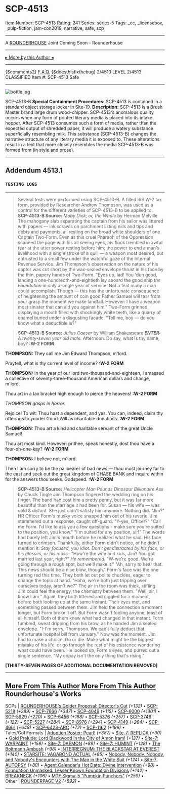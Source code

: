 # SCP-4513
Item Number: SCP-4513
Rating: 241
Series: series-5
Tags: _cc, _licensebox, _pulp-fiction, jam-con2019, narrative, safe, scp

---

A [ROUNDERHOUSE](https://twitter.com/rounderhouse) Joint
Coming Soon - Rounderhouse
* * *
[▸ More by this Author ◂](https://scp-wiki.wikidot.com/rounderhouse-s-author-page)
* * *
{$comments2}
[F.A.Q.](https://scp-wiki.wikidot.com/component:info-ayers)
{$doesthisfixthebug}
2/4513 LEVEL 2/4513
CLASSIFIED
Item #: SCP-4513
Safe
* * *
![bottle.jpg](https://scp-wiki.wdfiles.com/local--files/scp-4513/bottle.jpg)  

SCP-4513-B
**Special Containment Procedures:** SCP-4513 is contained in a standard object storage locker in Site-19.
**Description:** SCP-4513 is a Brush Master brand large drum wood-chipper.
SCP-4513's anomalous quality occurs when any form of printed literary media is placed into its intake hopper.
After SCP-4513 consumes such a form of media, rather than the expected output of shredded paper, it will produce a watery substance superficially resembling milk. This substance (SCP-4513-B) changes the narrative structure of any literary media it is exposed to. These alterations result in a text that more closely resembles the media SCP-4513-B was formed from (in style and prose).
* * *
## Addendum 4513.1
### `TESTING LOGS`
* * *
> Several tests were performed using SCP-4513-B. A filled IRS W-2 tax form, provided by Researcher Andrew Thompson, was used as a control for the different varieties of SCP-4513-B to be applied to.
> **SCP-4513-B Source:** _Moby Dick; or, the Whale_ by Herman Melville
The mahogany slab separating the captain from his sailor was littered with papers — ink scrawls on parchment listing nills and tips and debts and payments, all resting on the broad white shoulders of one Captain Two-Form. Even as this cruel Pharaoh of the Oppression scanned the page with his all seeing eyes, his flock trembled in awful fear at the utter power resting before him; the power to end a man's livelihood with a single stroke of a quill — a weapon most desired, but entrusted to a small few under the watchful gaze of the Internal Revenue Service.
Jim Thompson's observation on the nature of his captor was cut short by the wax-sealed envelope thrust in his face by the thin, papery hands of Two-Form.
"Eyes up, lad! You 'dun good, landing a one-hundredth-and-eightieth lay aboard the good ship _the Foundation_ in only a single year of service! Not a feat many a man could accomplish. Though — this has the unfortunate consequence of heightening the amount of coin good Father Samuel will tear from your grasp the moment we make landfall. However: I have a weapon most sinister that can aid you against him."
Two-Form grinned, displaying a mouth filled with shockingly white teeth, like a quarry of enamel buried under a disgusting facade.
"Tell me, boy — do you know what a deductible is?"
  

> **SCP-4513-B Source:** _Julius Caesar_ by William Shakespeare
_**ENTER:** A twenty-seven year old male._
Afternoon. Do say, what is thy name, boy? **:W-2 FORM**
  
**THOMPSON:** They call me Jim Edward Thompson, m'lord.  

Praytell, what is thy current level of income? **:W-2 FORM**
  
**THOMPSON:** In the year of our lord two-thousand-and-eighteen, I amassed a collective of seventy-three-thousand American dollars and change, m'lord.  

Thou art in a tax bracket high enough to pierce the heavens! **:W-2 FORM**
  

_THOMPSON gasps in horror._
  

Rejoice! To wit: Thou hast a dependent, and yes: You can, indeed, claim thy offerings to yonder Good-Will as charitable donations. **:W-2 FORM**
  
**THOMPSON:** Thou art a kind and charitable servant of the great Uncle Samuel!  

Thou art most kind. However: prithee, speak honestly, dost thou have a four-oh-one-kay? **:W-2 FORM**
  
**THOMPSON:** I believe not, m'lord.  

Then I am sorry to be the pallbearer of bad news — thou must journey far to the east and seek out the great kingdom of CHASE BANK and inquire within for the answers thou seeks. Godspeed. **:W-2 FORM**
  

> **SCP-4513-B Source:** _Helicopter Man Pounds Dinosaur Billionaire Ass_ by Chuck Tingle
Jim Thompson fingered the wedding ring on his finger. The band had cost him a pretty penny, but it was far more beautiful than the marriage it had been for. Susan — his wife — was cold & distant. She just didn't satisfy him anymore. Nothing did.
"Jim?"
HR Officer Form's musky voice snapped him out of his reverie. Jim stammered out a response, caught off-guard. "Y-yes, Officer?"
"Call me Form. I'd like to ask you a few questions - make sure you're suited to the position, you know."
"I'm suited for any position, sir!"
The words had barely left Jim's mouth before he realized what he said. His face turned to crimson. Thankfully, either Form didn't notice, or he didn't mention it.
_Stay focused, you idiot. Don't get distracted by his face, or his glasses, or his musc-_
"How're the wife and kids, Jim? You got married last year, right?"
_He remembered._
"W-we're good. We're going through a rough spot, but we'll make it."
"Ah, sorry to hear that. This news should be a nice blow, though."
Form's face was the one turning red this time. They both let out polite chuckles, eager to change the topic at hand.
"Haha, we're both just tripping over ourselves today, aren't we?"
The air in the room was thick, stifling. Jim could feel the energy, the chemistry between them.
"Well, sir, I know I am."
Again, they both tittered and giggled for a moment, before both looking up at the same instant. Their eyes met, and something passed between them. Jim held the connection a moment longer, but Form broke it off. But Form wasn't fooling anyone, least of all himself. Both of them knew what had changed in that instant.
Form fumbled, sweat dripping from his brow, as he handed Jim a sealed envelope.
"I-I'm sorry, Thompson. We can't fully deduct that unfortunate hospital bill from January."
Now was the moment. Jim had to make a choice. Do or die. Make what might be the biggest mistake of his life, or go through the rest of his existence wondering what could have been.
He looked up, Form's eyes, and purred out a single sentence.
"My copay isn't the only thing that's rising."  

**[THIRTY-SEVEN PAGES OF ADDITIONAL DOCUMENTATION REMOVED]**
* * *
[More From This Author](javascript:;)
[More From This Author](javascript:;)
Rounderhouse's Works  
---  
SCPs |  [ROUNDERHOUSE's Golder Proposal: Director's Cut](/rounderhouse-golder-proposal) _(+132)_ • [SCP-5218](/scp-5218) _(+289)_ • [SCP-7666](/scp-7666) _(+347)_ • [SCP-4049](/scp-4049) _(+115)_ • [SCP-6000](/scp-6000) _(+1301)_ • [SCP-5929](/scp-5929) _(+220)_ • [SCP-6456](/scp-6456) _(+188)_ • [SCP-5376](/scp-5376) _(+257)_ • [SCP-3746](/scp-3746) _(+122)_ • [SCP-5227](/scp-5227) _(+284)_ • [SCP-8976](/scp-8976) _(+294)_ • [SCP-4149](/scp-4149) _(+284)_ • [SCP-4661](/scp-4661) _(+648)_ • [SCP-6423-ARC](/scp-6423) _(+72)_ • [SCP-1162](/scp-1162) _(+199)_ •  
Tales/GoI Formats |  [Adoption Poster: Pearl!](/adoption-poster-pearl) _(+387)_ • [Site-7: REPLICA](/replica) _(+90)_ • [Gold Prelude: Lord Blackwood in the City of Amon Iram!](/lord-blackwood-in-amon-iram) _(+137)_ • [Site-7: WARPAINT](/warpaint) _(+159)_ • [Site-7: DAEMON](/daemon) _(+89)_ • [Site-7: HUMINT](/humint) _(+128)_ • [The Boltmann Ambush](/the-boltmann-ambush) _(+98)_ • [INTERREGNUM: THE BLACKSTAR AT EVEREST](/interregnum-everest) _(+140)_ • [STARSITE: VAGABOND ACTUAL](/vagabond-actual) _(+85)_ • [Nobody, Nobody, Nobody, and Nobody's Encounters with The Man in the White Suit](/nobodyx4) _(+124)_ • [Site-7: AUTOPSY](/autopsy) _(+80)_ • [Agent Calendar's Hot Date: Divine Intervention](/agent-calendars-hot-date-1) _(+98)_ • [Foundation Unmasked: Lesser Known Foundation Divisions](/foundation-unmasked) _(+142)_ • [BREAKNECK](/breakneck) _(+106)_ • [MTF Sigma-5 "Pumpkin Punchers"](/mtf-sigma-5-pumpkin-punchers) _(+259)_ •  
Other |  [ROUNDERPAGE V2](/rounderhouse-s-author-page) _(+592)_ •  
* * *